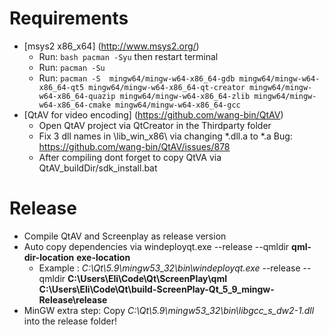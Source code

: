 # Requirements
 - [msys2 x86_x64] (http://www.msys2.org/)
    - Run: ``` bash pacman -Syu ``` then restart terminal
    - Run: ``` pacman -Su ```
    - Run: ``` pacman -S  mingw64/mingw-w64-x86_64-gdb mingw64/mingw-w64-x86_64-qt5 mingw64/mingw-w64-x86_64-qt-creator mingw64/mingw-w64-x86_64-quazip mingw64/mingw-w64-x86_64-zlib mingw64/mingw-w64-x86_64-cmake mingw64/mingw-w64-x86_64-gcc ```
 - [QtAV for video encoding] (https://github.com/wang-bin/QtAV) 
    - Open QtAV project via QtCreator in the Thirdparty folder 
    - Fix 3 dll names in \lib_win_x86\ via changing *.dll.a to *.a  Bug: https://github.com/wang-bin/QtAV/issues/878
    - After compiling dont forget to copy QtVA via QtAV_buildDir/sdk_install.bat

# Release
 - Compile QtAV and Screenplay as release version
 - Auto copy dependencies via  windeployqt.exe --release --qmldir **qml-dir-location** **exe-location**
    - Example : _C:\Qt\5.9\mingw53_32\bin\windeployqt.exe_  --release --qmldir **C:\Users\Eli\Code\Qt\ScreenPlay\qml** **C:\Users\Eli\Code\Qt\build-ScreenPlay-Qt_5_9_mingw-Release\release**
 - MinGW extra step: Copy  _C:\Qt\5.9\mingw53_32\bin\libgcc_s_dw2-1.dll_ into the release folder!